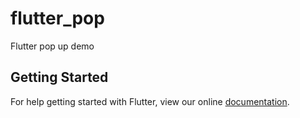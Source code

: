 # flutter_pop

Flutter pop up demo

## Getting Started

For help getting started with Flutter, view our online
[documentation](https://flutter.io/).
